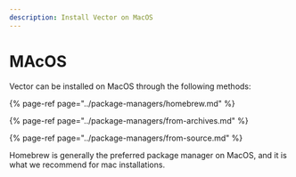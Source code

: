 ```yaml
---
description: Install Vector on MacOS
---
```


# MAcOS

Vector can be installed on MacOS through the following methods:

{% page-ref page="../package-managers/homebrew.md" %}

{% page-ref page="../package-managers/from-archives.md" %}

{% page-ref page="../package-managers/from-source.md" %}

Homebrew is generally the preferred package manager on MacOS, and it is
what we recommend for mac installations.